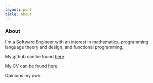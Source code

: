 ```yaml
---
layout: post
title: About
---
```


### About
I'm a Software Engineer with an interest in mathematics, programming language theory and design,
and functional programming.

My github can be found [here](https://www.github.com/nasherm).

My CV can be found [here](/assets/main.pdf).

Opinions my own
